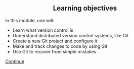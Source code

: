 ## <center>Learning objectives</center>
In this module, one will:

- Learn what version control is
- Understand distributed version control systems, like Git
- Create a new Git project and configure it
- Make and track changes to code by using Git
- Use Git to recover from simple mistakes

[Continue](./02_Introduction.md)